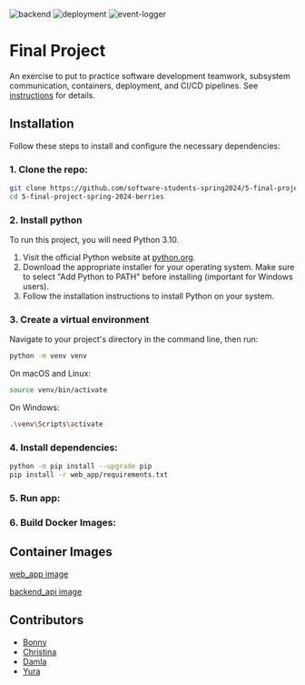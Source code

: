 ![backend](https://github.com/nyu-software-engineering/containerized-app-exercise/actions/workflows/backend.yml/badge.svg)
![deployment](https://github.com/nyu-software-engineering/containerized-app-exercise/actions/workflows/deployment.yml/badge.svg)
![event-logger](https://github.com/nyu-software-engineering/containerized-app-exercise/actions/workflows/event-logger.yml/badge.svg)

# Final Project

An exercise to put to practice software development teamwork, subsystem communication, containers, deployment, and CI/CD pipelines. See [instructions](./instructions.md) for details.

## Installation

Follow these steps to install and configure the necessary dependencies:

### 1. Clone the repo:
   ```bash
   git clone https://github.com/software-students-spring2024/5-final-project-spring-2024-berries_.git
   cd 5-final-project-spring-2024-berries
   ```

### 2. Install python

To run this project, you will need Python 3.10.
    
1. Visit the official Python website at [python.org](https://www.python.org/downloads/).
2. Download the appropriate installer for your operating system. Make sure to select "Add Python to PATH" before installing (important for Windows users).
3. Follow the installation instructions to install Python on your system.


### 3. Create a virtual environment

Navigate to your project's directory in the command line, then run:
```bash
python -m venv venv
```
On macOS and Linux:
```bash
source venv/bin/activate
```
On Windows:
```bash
.\venv\Scripts\activate
```

### 4. Install dependencies:
```bash
python -m pip install --upgrade pip
pip install -r web_app/requirements.txt
```
### 5. Run app:

### 6. Build Docker Images:

## Container Images
[web_app image](https://hub.docker.com/repository/docker/bonnychavarria/webapp/general)

[backend_api image](https://hub.docker.com/repository/docker/bonnychavarria/backend_api/general)

## Contributors
* [Bonny](https://github.com/BonnyCChavarria) 
* [Christina](https://github.com/crb623)
* [Damla](https://github.com/damlaonder)
* [Yura](https://github.com/yurawu27)
